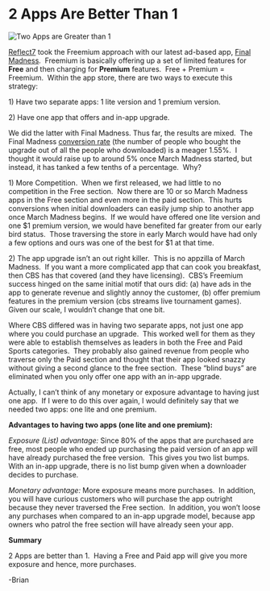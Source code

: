 <!--
id: 461863911
link: http://loudjet.com/a/2-apps-are-better-than-1
slug: 2-apps-are-better-than-1
date: Sat Mar 20 2010 18:09:00 GMT-0500 (CDT)
publish: 2010-03-020
tags: Final Madness, iphone, apple, reflect7, sports-fan-apps
-->


2 Apps Are Better Than 1
========================

![Two Apps are Greater than
1](http://media.tumblr.com/tumblr_kzlrak9Py91qzbc4f.png)

[Reflect7](http://reflect7.com "Reflect7 Homepage") took the Freemium
approach with our latest ad-based app, [Final
Madness](http://finalmadness.com "Final Madness Homepage").  Freemium is
basically offering up a set of limited features for **Free** and then
charging for **Premium** features.  Free + Premium = Freemium.  Within
the app store, there are two ways to execute this strategy:

​1) Have two separate apps: 1 lite version and 1 premium version.

​2) Have one app that offers and in-app upgrade.

We did the latter with Final Madness. Thus far, the results are mixed. 
The Final Madness [conversion
rate](http://finalmadness.com/iphones "Final Madness: Sales and Conversion Stats")
(the number of people who bought the upgrade out of all the people who
downloaded) is a meager 1.55%.  I thought it would raise up to around 5%
once March Madness started, but instead, it has tanked a few tenths of a
percentage.  Why?

​1) More Competition.  When we first released, we had little to no
competition in the Free section.  Now there are 10 or so March Madness
apps in the Free section and even more in the paid section.  This hurts
conversions when initial downloaders can easily jump ship to another app
once March Madness begins.  If we would have offered one lite version
and one \$1 premium version, we would have benefited far greater from
our early bird status.  Those traversing the store in early March would
have had only a few options and ours was one of the best for \$1 at that
time.

​2) The app upgrade isn’t an out right killer.  This is no appzilla of
March Madness.  If you want a more complicated app that can cook you
breakfast, then CBS has that covered (and they have licensing).  CBS’s
Freemium success hinged on the same initial motif that ours did: (a)
have ads in the app to generate revenue and slightly annoy the customer,
(b) offer premium features in the premium version (cbs streams live
tournament games).  Given our scale, I wouldn’t change that one bit.

Where CBS differed was in having two separate apps, not just one app
where you could purchase an upgrade.  This worked well for them as they
were able to establish themselves as leaders in both the Free and Paid
Sports categories.  They probably also gained revenue from people who
traverse only the Paid section and thought that their app looked snazzy
without giving a second glance to the free section.  These “blind buys”
are eliminated when you only offer one app with an in-app upgrade.

Actually, I can’t think of any monetary or exposure advantage to having
just one app.  If I were to do this over again, I would definitely say
that we needed two apps: one lite and one premium. 

**Advantages to having two apps (one lite and one premium):**

*Exposure (List) advantage:* Since 80% of the apps that are purchased
are free, most people who ended up purchasing the paid version of an app
will have already purchased the free version.  This gives you two list
bumps.  With an in-app upgrade, there is no list bump given when a
downloader decides to purchase. 

*Monetary advantage:* More exposure means more purchases.  In addition,
you will have curious customers who will purchase the app outright
because they never traversed the Free section.  In addition, you won’t
loose any purchases when compared to an in-app upgrade model, because
app owners who patrol the free section will have already seen your app.

**Summary**

2 Apps are better than 1.  Having a Free and Paid app will give you more
exposure and hence, more purchases.

-Brian

